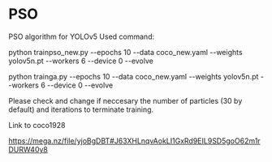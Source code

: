 # PSO
PSO algorithm for YOLOv5
Used command:


python trainpso_new.py  --epochs 10 --data coco_new.yaml --weights yolov5n.pt --workers 6 --device 0 --evolve


python trainga.py  --epochs 10 --data coco_new.yaml --weights yolov5n.pt --workers 6 --device 0 --evolve

Please check and change if neccesary the number of particles (30 by default) and iterations to terminate training.

Link to coco1928

https://mega.nz/file/yjoBgDBT#J63XHLnqvAokLI1GxRd9EIL9SD5goO62m1rDURW40y8
